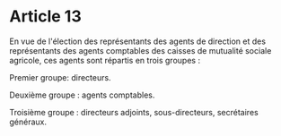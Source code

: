 # Article 13

En vue de l'élection des représentants des agents de direction et des représentants des agents comptables des caisses de mutualité sociale agricole, ces agents sont répartis en trois groupes :

Premier groupe: directeurs.

Deuxième groupe : agents comptables.

Troisième groupe : directeurs adjoints, sous-directeurs, secrétaires généraux.
